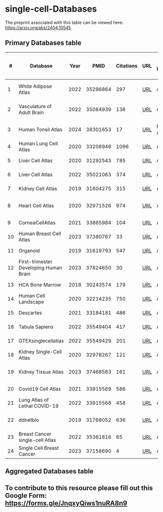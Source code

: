 # single-cell-Databases

The preprint associated with this table can be viewed here: https://arxiv.org/abs/2404.10545 


## Primary Databases table

| #  | Database                             | Year | PMID     | Citations | URL                                                                 | Web Interference | "Number of studies /dataset" | "Number of donors /samples" | Number of cells | Data source | "Cancer types /Diseases" | Number of tissues | Number of organs | Specific focus     | Tissue type         | Download available | Data Type  | Data Type Available | Downlable Data Formats | Data Location | Type of Web-interface |
|----|--------------------------------------|------|----------|-----------|---------------------------------------------------------------------|------------------|------------------------------|-------------------------------|-----------------|-------------|--------------------------|------------------|------------------|--------------------|---------------------|-------------------|------------|---------------------|-----------------------|---------------|-----------------------|
| 1  | White Adipose Atlas                 | 2022 | 35296864 | 297       | [URL](https://gitlab.com/rosen-lab/white-adipose-atlas)            | Available        | 1                            | 9                             | 28465           | Primary     |                          | 1                |                  | Tissue-specific    | White Adipose Tissue | Available         | SCTransform | raw counts + normalized | RDS                   | Link          | Data download         |
| 2  | Vasculature of Adult Brain          | 2022 | 35084939 | 136       | [URL](https://cells.ucsc.edu/?ds=adult-brain-vasc)                 | Available        | 1                            | 5                             | 161336          | Primary     |                          | 1                |                  | Tissue-specific    | Vascultature         | Available         | SCTransform | raw counts + normalized | RDS                   | Link          | Data download         |
| 3  | Human Tonsil Atlas                   | 2024 | 38301653 | 17        | [URL](https://bioconductor.org/packages/release/data/experiment/html/HCATonsilData.html) | Not available | 1                            | 17                            | 556,000         | Primary     |                          | 1                |                  | Tissue-specific    | Tonsil               | Available         | log-normalised | raw counts + normalized | RDS                   | Link          | Data download         |
| 4  | Human Lung Cell Atlas               | 2020 | 33208946 | 1096      | [URL](https://hlca.ds.czbiohub.org/)                                | Available        | 1                            | 3                             | 75000           | Primary     |                          | 1                |                  | Tissue-specific    | Lung                 | Available         | log-normalised | raw counts              | Robj                  | Link          | Data download         |
| 5  | Liver Cell Atlas                     | 2020 | 31292543 | 785       | [URL](http://human-liver-cell-atlas.ie-freiburg.mpg.de/)           | Available        | 1                            | 9                             | 10000           | Primary     |                          | 1                |                  | Tissue-specific    | Liver                | Not available     |                   |                        |                       |                |                       |
| 6  | Liver Cell Atlas                     | 2022 | 35021063 | 374       | [URL](https://www.livercellatlas.org/datasets_HCA.php)             | Available        | 1                            | 5                             | 167598          | Primary     |                          | 1                |                  | Tissue-specific    | Liver                | Available         | log-normalised | raw counts              | mtx                   | Link          | Data download         |
| 7  | Kidney Cell Atlas                   | 2019 | 31604275 | 315       | [URL](https://www.kidneycellatlas.org/)                            | Available        | 1                            | 20                            | 40268           | Primary     |                          | 1                |                  | Tissue-specific    | Kidney               | Available         | seurat normalise | raw counts              | H5AD                  | Link          | Data download         |
| 8  | Heart Cell Atlas                     | 2020 | 32971526 | 974       | [URL](https://www.heartcellatlas.org/)                             | Available        | 1                            | 14                            | 704296          | Primary     |                          | 1                |                  | Tissue-specific    | Heart                | Available         | log-normalised | raw counts + normalized | H5AD                  | Link          | Data download         |
| 9  | CorneaCellAtlas                      | 2021 | 33865984 | 104       | [URL](http://retinalstemcellresearch.co.uk/CorneaCellAtlas/)       | Available        | 1                            | 4                             | 21343           | Primary     |                          | 1                |                  | Tissue-specific    | Cornea               | Available         | log-normalised | raw counts              | mtx                   | Link          | Data download         |
| 10 | Human Breast Cell Atlas             | 2023 | 37380767 | 33        | [URL](https://navinlabcode.github.io/HumanBreastCellAtlas.github.io/) | Available     | 1                            | 126                           | 714331          | Primary     |                          | 1                |                  | Tissue-specific    | Breast               | Available         | log-normalised | raw counts              | RDS                   | Link          | Data download         |
| 11 | Organoid                            | 2019 | 31619793 | 547       | [URL](https://bioinf.eva.mpg.de/shiny/sample-apps/scApeX/)         | Available        | 1                            |                               | 43498           | Primary     |                          | 1                |                  | Tissue-specific    | Brain                | Not available     |                   |                        |                       |                |                       |
| 12 | First-trimester Developing Human Brain | 2023 | 37824650 | 30     | [URL](https://hdca-sweden.scilifelab.se/tissues-overview/brain/)   | Available        | 1                            | 26                            | 1665937         | Primary     |                          | 1                |                  | Tissue-specific    | Brain                | Not available     |                   |                        |                       |                |                       |
| 13 | HCA Bone Marrow                     | 2018 | 30243574 | 179       | [URL](https://www.altanalyze.org/ICGS/HCA/splash.php)              | Available        | 1                            | 8                             | 100000          | Primary     |                          | 1                |                  | Tissue-specific    | Bone Marrow          | Not available     |                   |                        |                       |                |                       |
| 14 | Human Cell Landscape                | 2020 | 32214235 | 750       | [URL](https://bis.zju.edu.cn/HCL/)                                  | Available        | 1                            | 63                            | 700,000         | Primary     |                          | 50               |                  | Cross-tissue       | Cross-tissue         | Available         | log-normalised | raw counts              | mtx                   | Link          | Data download         |
| 15 | Descartes                           | 2021 | 33184181 | 486       | [URL](https://descartes.brotmanbaty.org/)                          | Available        | 1                            | 15                            | 4000000         | Primary     |                          | 121              | 15               | Cross-tissue       | Cross-tissue         | Available         | raw counts + normalized | RDS                   | Link          | Data download         |
| 16 | Tabula Sapiens                      | 2022 | 35549404 | 417       | [URL](https://tabula-sapiens-portal.ds.czbiohub.org/)              | Available        | 1                            | 15                            | 500,000         | Primary     |                          | 24               |                  | Cross-tissue       | Cross-tissue         | Available         | raw counts + normalized | RDS                   | Link          | Data download         |
| 17 | GTEXsinglecellatlas                 | 2022 | 35549429 | 201       | [URL](https://www.gtexportal.org/home/singleCellOverviewPage)      | Available        | 1                            | 16                            | 209126          | Primary     |                          | 8                |                  | Cross-tissue       | Cross-tissue         | Available         | log-normalised | raw counts              | H5AD                  | Link          | Data Download         |
| 18 | Kidney Single-Cell Atlas            | 2020 | 32978267 | 121       | [URL](http://www.ruuo-kidney-gene-atlas.com/)                      | Available        | 1                            | 4                             | 17136           | Primary     |                          | 1                |                  | Disease            | Kidney Disease       | Not available     |                   |                        |                       |                |                       |
| 19 | Kidney Tissue Atlas                 | 2023 | 37468583 | 161       | [URL](https://cellxgene.cziscience.com/collections/bcb61471-2a44-4d00-a0af-ff085512674c) | Available | 1                       | 93                            | 584,843         | Primary     |                          | 1                |                  | Disease            | Kidney Disease       | Available         | SCTransform | raw counts + normalized | RDS                   | Link          | Data download         |
| 20 | Covid19 Cell Atlas                  | 2021 | 33915569 | 586       | [URL](https://singlecell.broadinstitute.org/single_cell/study/SCP1052/covid-19-lung-autopsy-samples#study-summary) | Available | 1                     | 32                            | 106792          | Primary     |                          | 11               |                  | Disease            | Covid-19             | Available         | log-normalised | raw counts              | mtx                   | Link          | Data download         |
| 21 | Lung Atlas of Lethal COVID-19      | 2022 | 33915568 | 458       | [URL](https://singlecell.broadinstitute.org/single_cell/study/SCP1219/columbia-university-nyp-covid-19-lung-atlas) | Available | 1                     | 19                            | 116314          | Primary     |                          | 1                |                  | Disease            | Covid-19             | Available         | log-normalised |                     | mtx                   | Link          | Data download         |
| 22 | ddnetbio                            | 2019 | 31768052 | 636       | [URL](http://adsn.ddnetbio.com/)                                    | Available        | 1                            | 6                             | 13214           | Primary     |                          | 1                |                  | Disease            | Alzheimer            | Available         | log-normalised | raw counts + normalized | mtx                   | Link          | Data download         |
| 23 | Breast Cancer single-cell Atlas     | 2022 | 35361816 | 65        | [URL](https://bcatlas.tigem.it/tigem/dibernardo/AIRC_atlas_32_ccls/?ds=Atlas_32_ccls) | Available | 1                   | 32                            | 35276           | Primary     |                          | 1                | 1                | Cancer             | Breast Cancer        | Available         | GF-ICF       | raw counts              | mtx                   | Link          | Data download         |
| 24 | Single Cell Breast Cancer           | 2023 | 37158690 | 4         | [URL](https://mikaqiao.shinyapps.io/scBC/)                          | Available        | 1                            | 21                            | 117958          | Primary     |                          | 1                | 1                | Cancer             | Breast Cancer        | Not available     |                   |                        |                       |                |                       |










## Aggregated Databases table




## To contribute to this resource please fill out this Google Form: https://forms.gle/JnqxyQiws1nuRA8n9
